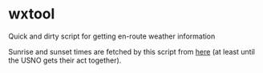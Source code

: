 # wxtool
Quick and dirty script for getting en-route weather information

Sunrise and sunset times are fetched by this script from [here](https://sunrise-sunset.org/api) (at least until the USNO gets their act together).
